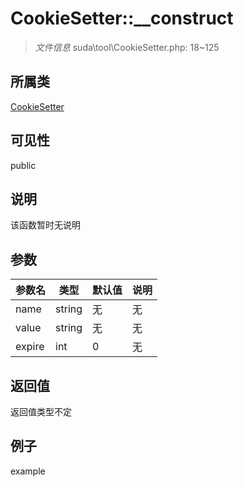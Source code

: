 # CookieSetter::__construct

> *文件信息* suda\tool\CookieSetter.php: 18~125
## 所属类 

[CookieSetter](../CookieSetter.md)

## 可见性

  public  
## 说明

该函数暂时无说明

## 参数

 
| 参数名 | 类型 | 默认值 | 说明 |
|--------|-----|-------|-------|
 | name |  string | 无 | 无 |
 | value |  string | 无 | 无 |
 | expire |  int | 0 | 无 |
## 返回值
返回值类型不定
## 例子

example